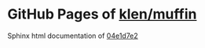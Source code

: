 GitHub Pages of [klen/muffin](https://github.com/klen/muffin.git)
===
Sphinx html documentation of [04e1d7e2](https://github.com/klen/muffin/tree/04e1d7e223875ab7bfb80d64faa9515659727a6f)
